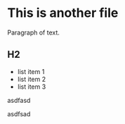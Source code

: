 # This is another file

Paragraph of text.

## H2

- list item 1
- list item 2
- list item 3


asdfasd


asdfsad
